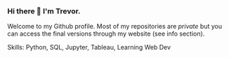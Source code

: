 ### Hi there 👋 I'm Trevor.

Welcome to my Github profile. Most of my repositories are _private_ but you can access the final versions through my website (see info section).

<!-- - 🔭 I’m currently working on 
- 🌱 I’m currently learning ...
- 👯 I’m looking to collaborate on ...
- 🤔 I’m looking for help with ...
- 💬 Ask me about ...
- 📫 How to reach me: ...
- 😄 Pronouns: ...
- ⚡ Fun fact: ... -->

Skills: Python, SQL, Jupyter, Tableau, Learning Web Dev

<!-- Contact:  -->
<!-- 
[![Top Langs](https://github-readme-stats.vercel.app/api/top-langs/?username=tp-data&layout=compact)](https://github.com/anuraghazra/github-readme-stats)
 -->
